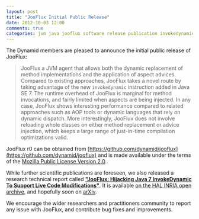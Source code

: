 ```yaml
---
layout: post
title: "JooFlux Initial Public Release"
date: 2012-10-03 12:00
comments: true
categories: jvm java jooflux software release publication invokedynamic
---
```


The Dynamid members are pleased to announce the initial public release of JooFlux:

> JooFlux a JVM agent that allows both the dynamic replacement of method implementations and the
> application of aspect advices. Compared to existing approaches, JooFlux takes a novel route by
> taking advantage of the new `invokedynamic` instruction added in Java SE 7. The runtime overhead of
> JooFlux is marginal for method invocations, and fairly limited when aspects are being injected. In
> any case, JooFlux shows interesting performance compared to related approaches such as AOP tools or
> dynamic languages that rely on dynamic dispatch. More interestingly, JooFlux does not involve
> reloading whole classes on either method replacement or advice injection, which keeps a large range
> of just-in-time compilation optimizations valid.

JooFlux r0 can be obtained from [https://github.com/dynamid/jooflux](https://github.com/dynamid/jooflux)
and is made available under the terms of the
[Mozilla Public License Version 2.0](http://www.mozilla.org/MPL/2.0/).

While further scientific publications are foreseen, we also released a research technical report called
[**"JooFlux: Hijacking Java 7 InvokeDynamic To Support Live Code Modifications"**](http://hal.inria.fr/hal-00737897).
It is available [on the HAL INRIA open archive](http://hal.inria.fr/hal-00737897), and hopefully soon
on [arXiv](http://arxiv.org/).

We encourage the wider researchers and practitioners community to report any issue with JooFlux, and
contribute bug fixes and improvements.

